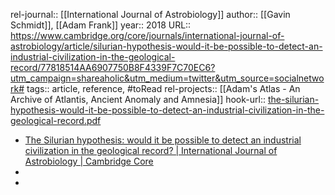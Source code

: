 rel-journal:: [[International Journal of Astrobiology]]
author:: [[Gavin Schmidt]], [[Adam Frank]]
year:: 2018
URL:: https://www.cambridge.org/core/journals/international-journal-of-astrobiology/article/silurian-hypothesis-would-it-be-possible-to-detect-an-industrial-civilization-in-the-geological-record/77818514AA6907750B8F4339F7C70EC6?utm_campaign=shareaholic&utm_medium=twitter&utm_source=socialnetwork#
tags:: article, reference, #toRead
rel-projects:: [[Adam's Atlas - An Archive of Atlantis, Ancient Anomaly and Amnesia]]
hook-url:: [the-silurian-hypothesis-would-it-be-possible-to-detect-an-industrial-civilization-in-the-geological-record.pdf](hook://file/mZcL3zOeI?p=MSBLbm93bGVkZ2UgTGlicmFyaWVzL0FkYW0ncyBBdGxhcw==&n=the%2Dsilurian%2Dhypothesis%2Dwould%2Dit%2Dbe%2Dpossible%2Dto%2Ddetect%2Dan%2Dindustrial%2Dcivilization%2Din%2Dthe%2Dgeological%2Drecord%2Epdf)


- [The Silurian hypothesis: would it be possible to detect an industrial civilization in the geological record? | International Journal of Astrobiology | Cambridge Core](https://www.cambridge.org/core/journals/international-journal-of-astrobiology/article/silurian-hypothesis-would-it-be-possible-to-detect-an-industrial-civilization-in-the-geological-record/77818514AA6907750B8F4339F7C70EC6?utm_campaign=shareaholic&utm_medium=twitter&utm_source=socialnetwork#)
-
-
